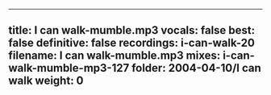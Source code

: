 
---
title: I can walk-mumble.mp3
vocals: false
best: false
definitive: false
recordings: i-can-walk-20
filename: I can walk-mumble.mp3
mixes: i-can-walk-mumble-mp3-127
folder: 2004-04-10/I can walk
weight: 0
---
